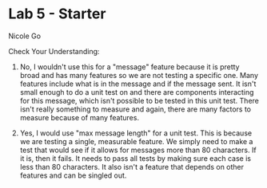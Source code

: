 # Lab 5 - Starter
Nicole Go

Check Your Understanding:
1) No, I wouldn't use this for a "message" feature because it is pretty broad and has many features so we are not testing a specific one. Many features include what is in the message and if the message sent. It isn't small enough to do a unit test on and there are components interacting for this message, which isn't possible to be tested in this unit test. There isn't really something to measure and again, there are many factors to measure because of many features.

2) Yes, I would use "max message length" for a unit test. This is because we are testing a single, measurable feature. We simply need to make a test that would see if it allows for messages more than 80 characters. If it is, then it fails. It needs to pass all tests by making sure each case is less than 80 characters. It also isn't a feature that depends on other features and can be singled out. 
